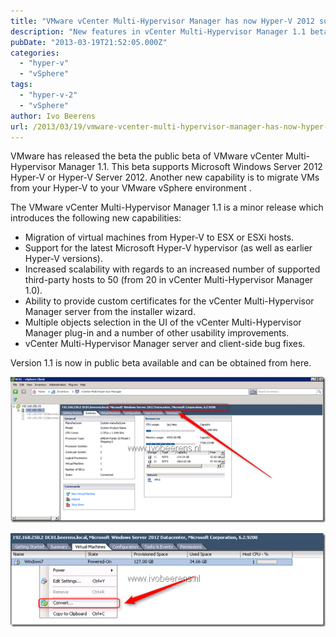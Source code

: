 ```yaml
---
title: "VMware vCenter Multi-Hypervisor Manager has now Hyper-V 2012 support"
description: "New features in vCenter Multi-Hypervisor Manager 1.1 beta including Windows Server 2012 Hyper-V support."
pubDate: "2013-03-19T21:52:05.000Z"
categories: 
  - "hyper-v"
  - "vSphere"
tags: 
  - "hyper-v-2"
  - "vSphere"
author: Ivo Beerens
url: /2013/03/19/vmware-vcenter-multi-hypervisor-manager-has-now-hyper-v-2012-support/
---
```


VMware has released the beta the public beta of VMware vCenter Multi-Hypervisor Manager 1.1. This beta supports Microsoft Windows Server 2012 Hyper-V or Hyper-V Server 2012. Another new capability is to migrate VMs from your Hyper-V to your VMware vSphere environment .

The VMware vCenter Multi-Hypervisor Manager 1.1 is a minor release which introduces the following new capabilities:

- Migration of virtual machines from Hyper-V to ESX or ESXi hosts.
- Support for the latest Microsoft Hyper-V hypervisor (as well as earlier Hyper-V versions).
- Increased scalability with regards to an increased number of supported third-party hosts to 50 (from 20 in vCenter Multi-Hypervisor Manager 1.0).
- Ability to provide custom certificates for the vCenter Multi-Hypervisor Manager server from the installer wizard.
- Multiple objects selection in the UI of the vCenter Multi-Hypervisor Manager plug-in and a number of other usability improvements.
- vCenter Multi-Hypervisor Manager server and client-side bug fixes.

Version 1.1 is now in public beta available and can be obtained from here.

[![image](images/image_thumb2.png "image")](images/image2.png)

[![image](images/image_thumb3.png "image")](images/image3.png)